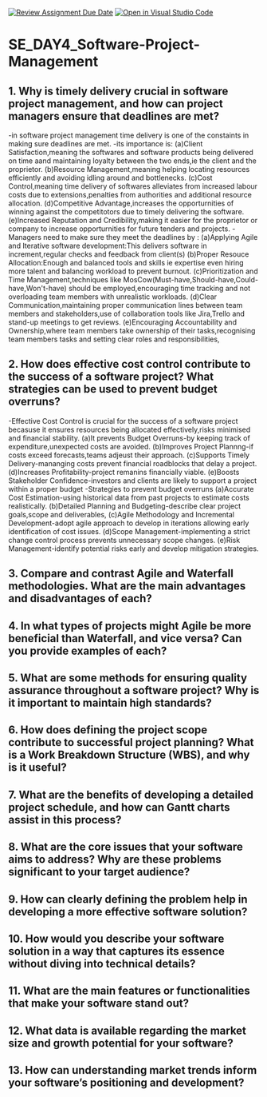 [![Review Assignment Due Date](https://classroom.github.com/assets/deadline-readme-button-22041afd0340ce965d47ae6ef1cefeee28c7c493a6346c4f15d667ab976d596c.svg)](https://classroom.github.com/a/9pw6JKcu)
[![Open in Visual Studio Code](https://classroom.github.com/assets/open-in-vscode-2e0aaae1b6195c2367325f4f02e2d04e9abb55f0b24a779b69b11b9e10269abc.svg)](https://classroom.github.com/online_ide?assignment_repo_id=18445060&assignment_repo_type=AssignmentRepo)
# SE_DAY4_Software-Project-Management
## 1. Why is timely delivery crucial in software project management, and how can project managers ensure that deadlines are met?
-in software project management time delivery is one of the constaints in making sure deadlines are met.
-its importance is:
  (a)Client Satisfaction,meaning the softwares and software products being delivered on time aand maintaining loyalty between the two ends,ie the client and the proprietor.
  (b)Resource Management,meaning helping locating resources efficiently and avoiding idling around and bottlenecks.
  (c)Cost Control,meaning time delivery of softwares alleviates from increased labour costs due to extensions,penalties from authorities and additional resource allocation.
  (d)Competitive Advantage,increases the opporturnities of winning against the competitotors due to timely delivering the software.
  (e)Increased Reputation and Credibility,making it easier for the proprietor or company to increase opporturnities for future tenders and projects.
-Managers need to make sure they meet the deadlines by :
  (a)Applying Agile and Iterative software development:This delivers software in increment,regular checks and feedback from client(s)
  (b)Proper Resouce Allocation:Enough and balanced tools and skills ie expertise even hiring more talent and balancing workload to prevent burnout.
  (c)Prioritization and Time Management,techniques like MosCow(Must-have,Should-have,Could-have,Won't-have) should be employed,encouraging time tracking and not overloading       team members with unrealistic workloads.
  (d)Clear Communication,maintaining proper communication lines between team members and stakeholders,use of collaboration tools like Jira,Trello and stand-up meetings to         get reviews.
  (e)Encouraging Accountability and Ownership,where team members take ownership of their tasks,recognising team members tasks and setting clear roles and responsibilities,
  
  
## 2. How does effective cost control contribute to the success of a software project? What strategies can be used to prevent budget overruns?
-Effective Cost Control is crucial for the success of a software project becasuse it ensures resources being allocated effectively,risks minimised and financial stability.
  (a)It prevents Budget Overruns-by keeping track of expenditure,unexpected costs are avoided.
  (b)Improves Project Plannng-if costs exceed forecasts,teams adjeust their approach.
  (c)Supports Timely Delivery-mananging costs prevent financial roadblocks that delay a project.
  (d)Increases Profitability-project remanins financially viable.
  (e)Boosts Stakeholder Confidence-investors and clients are likely to support a project within a proper budget
-Strategies to prevent budget overruns
  (a)Accurate Cost Estimation-using historical data from past projects to estimate costs realistically.
  (b)Detailed Planning and Budgeting-describe clear project goals,scope and deliverables,
  (c)Agile Methodology and Incremental Development-adopt agile approach to develop in iterations allowing early identification of cost issues.
  (d)Scope Management-implementing a strict change control process prevents unnecessary scope changes.
  (e)Risk Management-identify potential risks early and develop mitigation strategies.
## 3. Compare and contrast Agile and Waterfall methodologies. What are the main advantages and disadvantages of each?
## 4. In what types of projects might Agile be more beneficial than Waterfall, and vice versa? Can you provide examples of each?
## 5. What are some methods for ensuring quality assurance throughout a software project? Why is it important to maintain high standards?
## 6. How does defining the project scope contribute to successful project planning? What is a Work Breakdown Structure (WBS), and why is it useful?
## 7. What are the benefits of developing a detailed project schedule, and how can Gantt charts assist in this process?
## 8. What are the core issues that your software aims to address? Why are these problems significant to your target audience?
## 9. How can clearly defining the problem help in developing a more effective software solution?
## 10. How would you describe your software solution in a way that captures its essence without diving into technical details?
## 11. What are the main features or functionalities that make your software stand out?
## 12. What data is available regarding the market size and growth potential for your software?
## 13. How can understanding market trends inform your software’s positioning and development?
